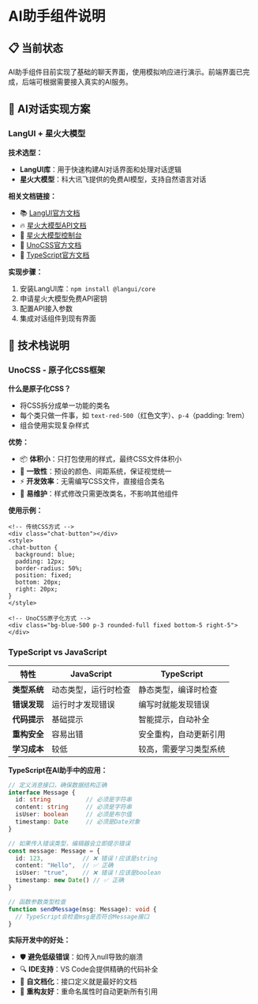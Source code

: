 # AI助手组件说明

## 📋 当前状态

AI助手组件目前实现了基础的聊天界面，使用模拟响应进行演示。前端界面已完成，后端可根据需要接入真实的AI服务。

## 🚀 AI对话实现方案

### LangUI + 星火大模型

**技术选型：**

- **LangUI库**：用于快速构建AI对话界面和处理对话逻辑
- **星火大模型**：科大讯飞提供的免费AI模型，支持自然语言对话

**相关文档链接：**

- 📚 [LangUI官方文档](https://langui.dev)
- 🔥 [星火大模型API文档](https://xinghuo.xfyun.cn/sparkapi)
- 📖 [星火大模型控制台](https://console.xfyun.cn/services/bm35)
- 🎨 [UnoCSS官方文档](https://unocss.dev)
- 📘 [TypeScript官方文档](https://www.typescriptlang.org)

**实现步骤：**

1. 安装LangUI库：`npm install @langui/core`
2. 申请星火大模型免费API密钥
3. 配置API接入参数
4. 集成对话组件到现有界面

## 🔧 技术栈说明

### UnoCSS - 原子化CSS框架

**什么是原子化CSS？**

- 将CSS拆分成单一功能的类名
- 每个类只做一件事，如 `text-red-500`（红色文字）、`p-4`（padding: 1rem）
- 组合使用实现复杂样式

**优势：**

- 📦 **体积小**：只打包使用的样式，最终CSS文件体积小
- 🎨 **一致性**：预设的颜色、间距系统，保证视觉统一
- ⚡ **开发效率**：无需编写CSS文件，直接组合类名
- 🔧 **易维护**：样式修改只需更改类名，不影响其他组件

**使用示例：**

```vue
<!-- 传统CSS方式 -->
<div class="chat-button"></div>
<style>
.chat-button {
  background: blue;
  padding: 12px;
  border-radius: 50%;
  position: fixed;
  bottom: 20px;
  right: 20px;
}
</style>

<!-- UnoCSS原子化方式 -->
<div class="bg-blue-500 p-3 rounded-full fixed bottom-5 right-5"></div>
```

### TypeScript vs JavaScript

| 特性 | JavaScript | TypeScript |
|------|------------|------------|
| **类型系统** | 动态类型，运行时检查 | 静态类型，编译时检查 |
| **错误发现** | 运行时才发现错误 | 编写时就能发现错误 |
| **代码提示** | 基础提示 | 智能提示，自动补全 |
| **重构安全** | 容易出错 | 安全重构，自动更新引用 |
| **学习成本** | 较低 | 较高，需要学习类型系统 |

**TypeScript在AI助手中的应用：**

```typescript
// 定义消息接口，确保数据结构正确
interface Message {
  id: string          // 必须是字符串
  content: string     // 必须是字符串  
  isUser: boolean     // 必须是布尔值
  timestamp: Date     // 必须是Date对象
}

// 如果传入错误类型，编辑器会立即提示错误
const message: Message = {
  id: 123,           // ❌ 错误！应该是string
  content: "Hello",  // ✅ 正确
  isUser: "true",    // ❌ 错误！应该是boolean
  timestamp: new Date() // ✅ 正确
}

// 函数参数类型检查
function sendMessage(msg: Message): void {
  // TypeScript会检查msg是否符合Message接口
}
```

**实际开发中的好处：**

- 🛡️ **避免低级错误**：如传入null导致的崩溃
- 🔍 **IDE支持**：VS Code会提供精确的代码补全
- 📖 **自文档化**：接口定义就是最好的文档
- 🔧 **重构友好**：重命名属性时自动更新所有引用
